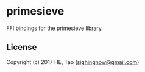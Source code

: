 # primesieve

FFI bindings for the primesieve library.

## License

Copyright (c) 2017 HE, Tao (sighingnow@gmail.com)

